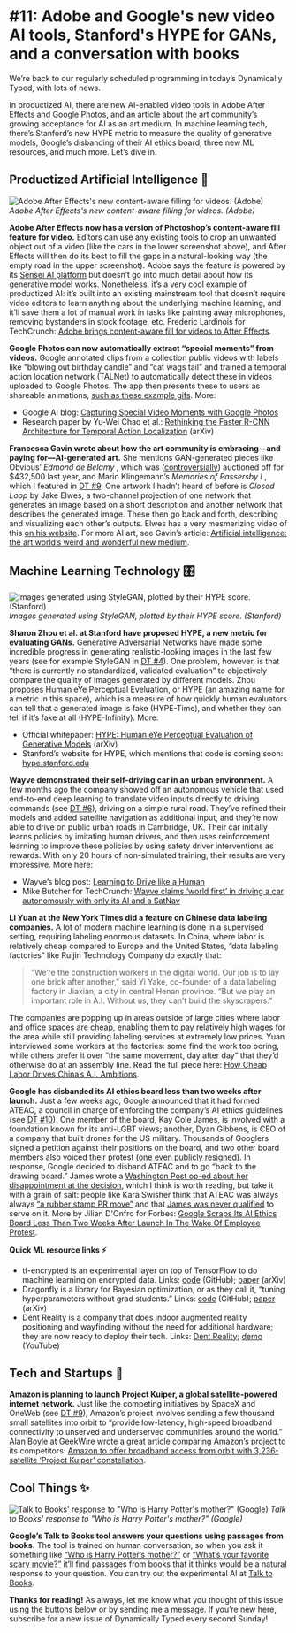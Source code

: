 # #11: Adobe and Google's new video AI tools, Stanford's HYPE for GANs, and a conversation with books 

We’re back to our regularly scheduled programming in today’s Dynamically Typed, with lots of news.

In productized AI, there are new AI-enabled video tools in Adobe After Effects and Google Photos, and an article about the art community’s growing acceptance for AI as an art medium.
In machine learning tech, there’s Stanford’s new HYPE metric to measure the quality of generative models, Google’s disbanding of their AI ethics board, three new ML resources, and much more.
Let’s dive in.

## Productized Artificial Intelligence 🔌

![Adobe After Effects's new content-aware filling for videos. (Adobe)](https://s3.amazonaws.com/revue/items/images/004/475/603/mail/e2c16050fad6bd74f289348df1f820bf.png?1555199811)
_Adobe After Effects's new content-aware filling for videos. (Adobe)_

**Adobe After Effects now has a version of Photoshop’s content-aware fill feature for video.**
Editors can use any existing tools to crop an unwanted object out of a video (like the cars in the lower screenshot above), and After Effects will then do its best to fill the gaps in a natural-looking way (the empty road in the upper screenshot).
Adobe says the feature is powered by its [Sensei AI platform](https://www.adobe.com/uk/sensei.html?utm_campaign=Dynamically%20Typed&utm_medium=email&utm_source=Revue%20newsletter) but doesn’t go into much detail about how its generative model works.
Nonetheless, it’s a very cool example of productized AI: it’s built into an existing mainstream tool that doesn’t require video editors to learn anything about the underlying machine learning, and it’ll save them a lot of manual work in tasks like painting away microphones, removing bystanders in stock footage, etc.
Frederic Lardinois for TechCrunch: [Adobe brings content-aware fill for videos to After Effects](https://techcrunch.com/2019/04/03/adobe-brings-content-aware-fill-for-videos-to-after-effects/?utm_campaign=Dynamically%20Typed&utm_medium=email&utm_source=Revue%20newsletter).

**Google Photos can now automatically extract “special moments” from videos.**
Google annotated clips from a collection public videos with labels like “blowing out birthday candle” and “cat wags tail” and trained a temporal action location network (TALNet) to automatically detect these in videos uploaded to Google Photos.
The app then presents these to users as shareable animations, [such as these example gifs](https://2.bp.blogspot.com/-yURtmQgME0w/XKTohaYt8wI/AAAAAAAAEBI/P_YosDG9M74-z4mDTQYxkC-xtGz2TRw3ACEwYBhgL/s640/image3.gif?utm_campaign=Dynamically%20Typed&utm_medium=email&utm_source=Revue%20newsletter).
More:

- Google AI blog: [Capturing Special Video Moments with Google Photos](https://ai.googleblog.com/2019/04/capturing-special-video-moments-with.html?utm_campaign=Dynamically%20Typed&utm_medium=email&utm_source=Revue%20newsletter)
- Research paper by Yu-Wei Chao et al.: [Rethinking the Faster R-CNN Architecture for Temporal Action Localization](https://arxiv.org/abs/1804.07667?utm_campaign=Dynamically%20Typed&utm_medium=email&utm_source=Revue%20newsletter) (arXiv)

**Francesca Gavin wrote about how the art community is embracing—and paying for—AI-generated art.**
She mentions GAN-generated pieces like Obvious’ _Edmond de Belamy_ , which was ([controversially](https://www.theverge.com/2018/10/23/18013190/ai-art-portrait-auction-christies-belamy-obvious-robbie-barrat-gans?utm_campaign=Dynamically%20Typed&utm_medium=email&utm_source=Revue%20newsletter)) auctioned off for $432,500 last year, and Mario Klingemann’s _Memories of Passersby I_ , which I featured in [DT #9](https://dynamicallytyped.com/issues/9-openai-and-google-s-activation-atlases-a16z-s-ml-startup-investments-and-microsoft-s-ai-pipeline-163609?utm_campaign=Dynamically%20Typed&utm_medium=email&utm_source=Revue%20newsletter).
One artwork I hadn’t heard of before is _Closed Loop_ by Jake Elwes, a two-channel projection of one network that generates an image based on a short description and another network that describes the generated image.
These then go back and forth, describing and visualizing each other’s outputs.
Elwes has a very mesmerizing video of this [on his website](https://www.jakeelwes.com/project-closedLoop.html?utm_campaign=Dynamically%20Typed&utm_medium=email&utm_source=Revue%20newsletter).
For more AI art, see Gavin’s article: [Artificial intelligence: the art world’s weird and wonderful new medium](https://howtospendit.ft.com/art-philanthropy/205746-artificial-intelligence-the-art-world-s-weird-and-wonderful-new-medium?utm_campaign=Dynamically%20Typed&utm_medium=email&utm_source=Revue%20newsletter).

## Machine Learning Technology 🎛

![Images generated using StyleGAN, plotted by their HYPE score. (Stanford)](https://s3.amazonaws.com/revue/items/images/004/475/491/mail/7dfa2c3cedf9b2dc4a11b431782be61a.jpeg?1555195140)
_Images generated using StyleGAN, plotted by their HYPE score. (Stanford)_

**Sharon Zhou et al.
at Stanford have proposed HYPE, a new metric for evaluating GANs.**
Generative Adversarial Networks have made some incredible progress in generating realistic-looking images in the last few years (see for example StyleGAN in [DT #4](https://dynamicallytyped.com/issues/4-gan-you-feel-the-love-tonight-151860?utm_campaign=Dynamically%20Typed&utm_medium=email&utm_source=Revue%20newsletter)).
One problem, however, is that “there is currently no standardized, validated evaluation” to objectively compare the quality of images generated by different models.
Zhou proposes Human eYe Perceptual Eveluation, or HYPE (an amazing name for a metric in this space), which is a measure of how quickly human evaluators can tell that a generated image is fake (HYPE-Time), and whether they can tell if it’s fake at all (HYPE-Infinity).
More:

- Official whitepaper: [HYPE: Human eYe Perceptual Evaluation of Generative Models](https://arxiv.org/abs/1904.01121?utm_campaign=Dynamically%20Typed&utm_medium=email&utm_source=Revue%20newsletter) (arXiv)
- Stanford’s website for HYPE, which mentions that code is coming soon: [hype.stanford.edu](https://hype.stanford.edu/?utm_campaign=Dynamically%20Typed&utm_medium=email&utm_source=Revue%20newsletter)

**Wayve demonstrated their self-driving car in an urban environment.**
A few months ago the company showed off an autonomous vehicle that used end-to-end deep learning to translate video inputs directly to driving commands (see [DT #6](https://dynamicallytyped.com/issues/6-deep-reinforcement-learning-from-an-atari-zoo-to-a-self-driving-car-in-20-minutes-155882?utm_campaign=Dynamically%20Typed&utm_medium=email&utm_source=Revue%20newsletter)), driving on a simple rural road.
They’ve refined their models and added satellite navigation as additional input, and they’re now able to drive on public urban roads in Cambridge, UK.
Their car initially learns policies by imitating human drivers, and then uses reinforcement learning to improve these policies by using safety driver interventions as rewards.
With only 20 hours of non-simulated training, their results are very impressive.
More here:

- Wayve’s blog post: [Learning to Drive like a Human](https://wayve.ai/blog/driving-like-human?utm_campaign=Dynamically%20Typed&utm_medium=email&utm_source=Revue%20newsletter)
- Mike Butcher for TechCrunch: [Wayve claims ‘world first’ in driving a car autonomously with only its AI and a SatNav](https://techcrunch.com/2019/04/03/wayve-claims-world-first-in-driving-a-car-autonomously-with-only-its-ai-and-a-satnav/?utm_campaign=Dynamically%20Typed&utm_medium=email&utm_source=Revue%20newsletter)

**Li Yuan at the New York Times did a feature on Chinese data labeling companies.**
A lot of modern machine learning is done in a supervised setting, requiring labeling enormous datasets.
In China, where labor is relatively cheap compared to Europe and the United States, “data labeling factories” like Ruijin Technology Company do exactly that:

> “We’re the construction workers in the digital world.
> Our job is to lay one brick after another,” said Yi Yake, co-founder of a data labeling factory in Jiaxian, a city in central Henan province.
> “But we play an important role in A.I.
> Without us, they can’t build the skyscrapers.”

The companies are popping up in areas outside of large cities where labor and office spaces are cheap, enabling them to pay relatively high wages for the area while still providing labeling services at extremely low prices.
Yuan interviewed some workers at the factories: some find the work too boring, while others prefer it over “the same movement, day after day” that they’d otherwise do at an assembly line.
Read the full piece here: [How Cheap Labor Drives China’s A.I.
Ambitions](https://www.nytimes.com/2018/11/25/business/china-artificial-intelligence-labeling.html?utm_campaign=Dynamically%20Typed&utm_medium=email&utm_source=Revue%20newsletter).

**Google has disbanded its AI ethics board less than two weeks after launch.**
Just a few weeks ago, Google announced that it had formed ATEAC, a council in charge of enforcing the company’s AI ethics guidelines (see [DT #10](https://dynamicallytyped.com/issues/9-openai-and-google-s-activation-atlases-a16z-s-ml-startup-investments-and-microsoft-s-ai-pipeline-163609?utm_campaign=Dynamically%20Typed&utm_medium=email&utm_source=Revue%20newsletter)).
One member of the board, Kay Cole James, is involved with a foundation known for its anti-LGBT views; another, Dyan Gibbens, is CEO of a company that built drones for the US military.
Thousands of Googlers signed a petition against their positions on the board, and two other board members also voiced their protest ([one even publicly resigned](https://twitter.com/ssnstudy/status/1112099054551515138?utm_campaign=Dynamically%20Typed&utm_medium=email&utm_source=Revue%20newsletter)).
In response, Google decided to disband ATEAC and to go “back to the drawing board.” James wrote a [Washington Post op-ed about her disappointment at the decision](https://www.washingtonpost.com/opinions/i-wanted-to-help-google-make-ai-more-responsible-instead-i-was-treated-with-hostility/2019/04/09/cafd1fb6-5b07-11e9-842d-7d3ed7eb3957_story.html?utm_campaign=Dynamically%20Typed&utm_medium=email&utm_source=Revue%20newsletter&utm_term=.a258f2d619c8), which I think is worth reading, but take it with a grain of salt: people like Kara Swisher think that ATEAC was always always [“a rubber stamp PR move”](https://twitter.com/karaswisher/status/1115826067418304512?utm_campaign=Dynamically%20Typed&utm_medium=email&utm_source=Revue%20newsletter) and that [James was never qualified](https://twitter.com/karaswisher/status/1115855071756062720?utm_campaign=Dynamically%20Typed&utm_medium=email&utm_source=Revue%20newsletter) to serve on it.
More by Jilian D'Onfro for Forbes: [Google Scraps Its AI Ethics Board Less Than Two Weeks After Launch In The Wake Of Employee Protest](https://www.forbes.com/sites/jilliandonfro/2019/04/04/google-cancels-its-ai-ethics-board-less-than-two-weeks-after-launch-in-the-wake-of-employee-protest/?utm_campaign=Dynamically%20Typed&utm_medium=email&utm_source=Revue%20newsletter#1f0a80c76e28).

**Quick ML resource links ⚡️**

- tf-encrypted is an experimental layer on top of TensorFlow to do machine learning on encrypted data. Links: [code](https://github.com/mortendahl/tf-encrypted?utm_campaign=Dynamically%20Typed&utm_medium=email&utm_source=Revue%20newsletter) (GitHub); [paper](https://arxiv.org/abs/1810.08130?utm_campaign=Dynamically%20Typed&utm_medium=email&utm_source=Revue%20newsletter) (arXiv)
- Dragonfly is a library for Bayesian optimization, or as they call it, “tuning hyperparameters without grad students.” Links: [code](https://github.com/dragonfly/dragonfly?utm_campaign=Dynamically%20Typed&utm_medium=email&utm_source=Revue%20newsletter) (GitHub); [paper](https://arxiv.org/abs/1903.06694v1?utm_campaign=Dynamically%20Typed&utm_medium=email&utm_source=Revue%20newsletter) (arXiv)
- Dent Reality is a company that does indoor augmented reality positioning and wayfinding without the need for additional hardware; they are now ready to deploy their tech. Links: [Dent Reality](https://www.dentreality.com/?utm_campaign=Dynamically%20Typed&utm_medium=email&utm_source=Revue%20newsletter); [demo](https://www.youtube.com/watch?utm_campaign=Dynamically%20Typed&utm_medium=email&utm_source=Revue%20newsletter&v=lRQu71VPl2s) (YouTube)

## Tech and Startups 🚀

**Amazon is planning to launch Project Kuiper, a global satellite-powered internet network.**
Just like the competing initiatives by SpaceX and OneWeb (see [DT #9](https://dynamicallytyped.com/issues/9-openai-and-google-s-activation-atlases-a16z-s-ml-startup-investments-and-microsoft-s-ai-pipeline-163609?utm_campaign=Dynamically%20Typed&utm_medium=email&utm_source=Revue%20newsletter)), Amazon’s project involves sending a few thousand small satellites into orbit to “provide low-latency, high-speed broadband connectivity to unserved and underserved communities around the world.” Alan Boyle at GeekWire wrote a great article comparing Amazon’s project to its competitors: [Amazon to offer broadband access from orbit with 3,236-satellite ‘Project Kuiper’ constellation](https://www.geekwire.com/2019/amazon-project-kuiper-broadband-satellite/?utm_campaign=Dynamically%20Typed&utm_medium=email&utm_source=Revue%20newsletter).

## Cool Things ✨

![Talk to Books' response to "Who is Harry Potter's mother?" (Google)](https://s3.amazonaws.com/revue/items/images/004/476/407/mail/f613619bd486760daf9b177ede8b94e8.png?1555238478)
_Talk to Books' response to "Who is Harry Potter's mother?" (Google)_

**Google’s Talk to Books tool answers your questions using passages from books.**
The tool is trained on human conversation, so when you ask it something like [“Who is Harry Potter’s mother?”](https://books.google.com/talktobooks/query?q=Who%20is%20Harry%20Potter%27s%20mother%3F&utm_campaign=Dynamically%20Typed&utm_medium=email&utm_source=Revue%20newsletter) or [“What’s your favorite scary movie?”](https://books.google.com/talktobooks/query?q=What%27s%20your%20favorite%20scary%20movie%3F&utm_campaign=Dynamically%20Typed&utm_medium=email&utm_source=Revue%20newsletter) it’ll find passages from books that it thinks would be a natural response to your question.
You can try out the experimental AI at [Talk to Books](https://books.google.com/talktobooks/?utm_campaign=Dynamically%20Typed&utm_medium=email&utm_source=Revue%20newsletter).

**Thanks for reading!**
As always, let me know what you thought of this issue using the buttons below or by sending me a message.
If you’re new here, subscribe for a new issue of Dynamically Typed every second Sunday!